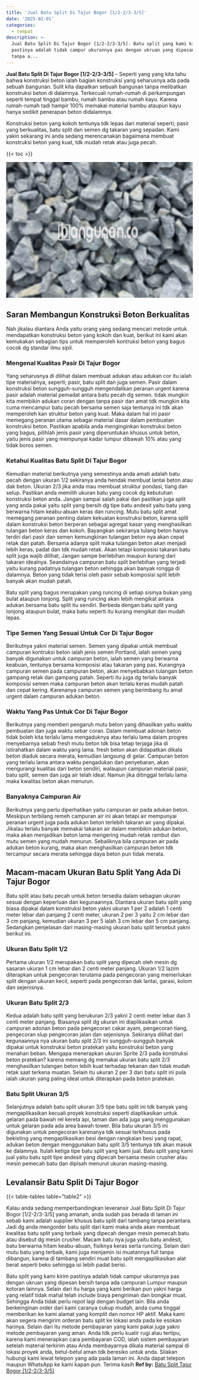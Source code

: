 ```yaml
---
title: 'Jual Batu Split Di Tajur Bogor [1/2-2/3-3/5]'
date: '2025-02-01'
categories:
  - tempat
description: >-
  Jual Batu Split Di Tajur Bogor [1/2-2/3-3/5]. Batu split yang kami kirim
  pastinya adalah tidak campur ukurannya pas dengan ukruan yang dipesan bersih
  tanpa a...
---
```


**Jual Batu Split Di Tajur Bogor \[1/2-2/3-3/5\]** – Seperti yang yang kita tahu bahwa konstruksi beton ialah bagian konstruksi yang seharusnya ada pada sebuah bangunan. Sulit kita dapatkan sebuah bangunan tanpa melibatkan konstruksi beton di dalamnya. Terkecuali rumah-rumah di perkampungan seperti tempat tinggal bambu, rumah bambu atau rumah kayu. Karena rumah-rumah tadi hampir 100% memakai material bambu ataupun kayu hanya sedikit penerapan beton didalamnya.

Konstruksi beton yang kokoh tentunya tdk lepas dari material seperti; pasir yang berkualitas, batu split dan semen dg takaran yang sepadan. Kami yakin sekarang ini anda sedang merencanakan bagaimana membuat konstruksi beton yang kuat, tdk mudah retak atau juga pecah.

{{< toc >}}

![Jual Batu Split Di Tajur Bogor [1/2-2/3-3/5]](/images/jual-batu-split-35.png)

## Saran Membangun Konstruksi Beton Berkualitas

Nah jikalau diantara Anda yaitu orang yang sedang mencari metode untuk mendapatkan konstruksi beton yang kokoh dan kuat, berikut ini kami akan kemukakan sebagian tips untuk memperoleh kontruksi beton yang bagus cocok dg standar ilmu sipil.

### Mengenal Kualitas Pasir Di Tajur Bogor

Yang seharusnya di dilihat dalam membuat adukan atau adukan cor itu ialah tipe materialnya, seperti; pasir, batu split dan juga semen. Pasir dalam konstruksi beton sungguh-sungguh mengendalikan peranan urgent karena pasir adalah material pemadat antara batu pecah dg semen. tidak mungkin kita membikin adukan coran dengan tanpa pasir dan amat tdk mungkin kita cuma mencampur batu pecah bersama semen saja tentunya ini tdk akan memperoleh kan struktur beton yang kuat. Maka dalam hal ini pasir memegang peranan utama sebagai material dasar dalam pembuatan konstruksi beton. Pastikan apabila anda menginginkan konstruksi beton yang bagus, pilihlah jenis pasir yang diperuntukan khusus untuk beton, yaitu jenis pasir yang mempunyai kadar lumpur dibawah 10% atau yang tidak boros semen.

### Ketahui Kualitas Batu Split Di Tajur Bogor

Kemudian material berikutnya yang semestinya anda amati adalah batu pecah dengan ukuran 1/2 sekiranya anda hendak membuat lantai beton atau dak beton. Ukuran 2/3 jika anda mau membuat struktur pondasi, tiang dan selup. Pastikan anda memilih ukuran batu yang cocok dg kebutuhan konstruksi beton anda. Jangan sampai salah pakai dan pastikan juga split yang anda pakai yaitu split yang bersih dg tipe batu andesit yaitu batu yang berwarna hitam keabu-abuan keras dan runcing. Mutu batu split amat memegang peranan penting dalam kekuatan konstruksi beton, karena split dalam konstruksi beton berperan sebagai agregat kasar yang menghasilkan tulangan beton keras dan kokoh. Bayangkan sekiranya tulang beton hanya terdiri dari pasir dan semen kemungkinan tulangan beton nya akan cepat retak dan patah. Bersama adanya split maka tulangan beton akan menjadi lebih keras, padat dan tdk mudah retak. Akan tetapi komposisi takaran batu split juga wajib dilihat, Jangan sampe berlebihan maupun kurang dari takaran idealnya. Seandainya campuran batu split berlebihan yang terjadi yaitu kurang padatnya tulangan beton sehingga akan banyak rongga di dalamnya. Beton yang tidak terisi oleh pasir sebab komposisi split lebih banyak akan mudah patah.

Batu split yang bagus merupakan yang runcing di setiap sisinya bukan yang bulat ataupun lonjong. Split yang runcing akan lebih mengikat antara adukan bersama batu split itu sendiri. Berbeda dengan batu split yang lonjong ataupun bulat, maka batu seperti itu kurang mengikat dan mudah lepas.

### Tipe Semen Yang Sesuai Untuk Cor Di Tajur Bogor

Berikutnya yakni material semen. Semen yang dipakai untuk membuat campuran kontruksi beton ialah jenis semen Portland, ialah semen yang banyak digunakan untuk campuran beton, ialah semen yang berwarna keabuan, tentunya bersama komposisi atau takaran yang pas. Kurangnya campuran semen pada campuran beton, akan menyebabkan tulangan beton gampang retak dan gampang patah. Seperti itu juga dg terlalu banyak komposisi semen maka campuran beton akan terlalu keras mudah patah dan cepat kering. Karenanya campuran semen yang berimbang itu amat urgent dalam campuran adukan beton.

### Waktu Yang Pas Untuk Cor Di Tajur Bogor

Berikutnya yang memberi pengaruh mutu beton yang dihasilkan yaitu waktu pembuatan dan juga waktu sebar coran. Dalam membuat adonan beton tidak boleh kita terlalu lama mengaduknya atau terlalu lama dalam progres menyebarnya sebab fresh mutu beton tdk bisa tetap terjaga jika di istirahatkan dalam waktu yang lama. fresh beton akan didapatkan dikala beton diaduk secara merata, kemudian langsung di gelar. Campuran beton yang terlalu lama antara waktu pengadukan dan penyebaran, akan mengurangi kualitas dari beton sendiri, walaupun campuran material pasir, batu split, semen dan juga air telah ideal. Namun jika ditinggal terlalu lama maka kwalitas beton akan menurun.

### Banyaknya Campuran Air

Berikutnya yang perlu diperhatikan yaitu campuran air pada adukan beton. Meskipun terbilang remeh campuran air ini akan tetapi air mempunyai peranan urgent juga pada adukan beton terlebih takaran air yang dipakai. Jikalau terlalu banyak memakai takaran air dalam membikin adukan beton, maka akan menjadikan beton lama mengering mudah retak rambut dan mutu semen yang mudah menurun. Sebaliknya bila campuran air pada adukan beton kurang, maka akan menghasilkan campuran beton tdk tercampur secara merata sehingga daya beton pun tidak merata.

## Macam-macam Ukuran Batu Split Yang Ada Di Tajur Bogor

Batu split atau batu pecah untuk beton tersedia dalam sebagian ukuran sesuai dengan keperluan dan kegunaannya. Diantara ukuran batu split yang biasa dipakai dalam konstruksi beton yakni ukuran 1 per 2 adalah 1 centi meter lebar dan panjang 2 centi meter, ukuran 2 per 3 yaitu 2 cm lebar dan 3 cm panjang, kemudian ukuran 3 per 5 ialah 3 cm lebar dan 5 cm panjang. Sedangkan penjelasan dari masing-masing ukuran batu split tersebut yakni berikut ini.

### Ukuran Batu Split 1/2

Pertama ukuran 1/2 merupakan batu split yang dipecah oleh mesin dg sasaran ukuran 1 cm lebar dan 2 centi meter panjang. Ukuran 1/2 lazim diterapkan untuk pengecoran terutama pada pengecoran yang memerlukan split dengan ukuran kecil, seperti pada pengecoran dak lantai, garasi, kolom dan sejenisnya.

### Ukuran Batu Split 2/3

Kedua adalah batu split yang berukuran 2/3 yakni 2 centi meter lebar dan 3 centi meter panjang. Biasanya split dg ukuran ini diaplikasikan untuk campuran adonan beton pada pengecoran cakar ayam, pengecoran tiang, pengecoran slup pengecoran jalan dan sejenisnya. Sekiranya dilihat dari kegunaannya nya ukuran batu split 2/3 ini sungguh-sungguh banyak dipakai untuk konstruksi beton pratekan yaitu konstruksi beton yang menahan beban. Mengapa menerapkan ukuran Sprite 2/3 pada konstruksi beton pratekan? karena memang dg memakai ukuran batu split 2/3 menghasilkan tulangan beton lebih kuat terhadap tekanan dan tidak mudah retak saat terkena muatan. Selain itu ukuran 2 per 3 dari batu split ini pula ialah ukuran yang paling ideal untuk diterapkan pada beton pratekan.

### Batu Split Ukuran 3/5

Selanjutnya adalah batu split ukuran 3/5 tipe batu split ini tdk banyak yang mengaplikasikan kecuali proyek konstruksi seperti diaplikasikan untuk gelaran pada bawah rel kereta api, taman dan ada juga yang menggunakan untuk gelaran pada ada area bawah tower. Bila batu ukuran 3/5 ini digunakan untuk pengecoran karenanya tdk sesuai terkhusus pada bekisting yang mengaplikasikan besi dengan rangkaian besi yang rapat, adukan beton dengan menggunakan batu split 3/5 tentunya tdk akan masuk ke dalamnya. Itulah ketiga tipe batu split yang kami jual. Batu split yang kami jual yaitu batu split tipe andesit yang dipecah bersama mesin crusher atau mesin pemecah batu dan dipisah menurut ukuran masing-masing.

## Levalansir Batu Split Di Tajur Bogor

{{< table-tables table="table2" >}}

Kalau anda sedang memperbandingkan leveransir Jual Batu Split Di Tajur Bogor \[1/2-2/3-3/5\] yang amanah, anda sudah pas berada di laman ini sebab kami adalah supplier khusus batu split dari tambang tanpa perantara. Jadi dg anda mengorder batu split dari kami maka anda akan membuat kwalitas batu split yang terbaik yang dipecah dengan mesin pemecah batu atau disebut dg mesin crusher. Macam batu nya juga yaitu batu andesit, batu berwarna hitam keabu-abuan, fisiknya keras serta runcing. Selain dari mutu batu yang terbaik, kami juga menjamin isi muatannya full tanpa dibangun, karena di tambang sendiri muat batu split mengaplikasikan alat berat seperti beko sehingga isi lebih padat berisi.

Batu split yang kami kirim pastinya adalah tidak campur ukurannya pas dengan ukruan yang dipesan bersih tanpa ada campuran Lumpur maupun kotoran lainnya. Selain dari itu harga yang kami berikan pun yakni harga yang relatif tidak mahal telah include biaya pengiriman dan bongkar muat. Sehingga Anda tidak perlu repot lagi dengan budget lain. Bila anda berkeinginan order dari kami caranya cukup mudah, anda cuma tinggal memberikan ke kami alamat yang komplit dan nomor HP aktif. Maka kami akan segera mengirim orderan batu split ke lokasi anda pada ke esokan harinya. Selain dari itu metode pembayaran yang kami pakai juga yakni metode pembayaran yang aman. Anda tdk perlu kuatir rugi atau tertipu, karena kami menerapkan cara pembayaran COD, ialah sistem pembayaran setelah material terkirim atau Anda membayarnya dikala material sampai di lokasi proyek anda, betul-betul aman tdk beresiko untuk anda. Silakan hubungi kami lewat telepon yang ada pada laman ini. Anda dapat telepon maupun WhatsApp ke kami kapan pun. Terima kasih
**Ref by:** [Batu Split Tajur Bogor [1/2-2/3-3/5]](https://id.wikipedia.org/wiki/Batu)
